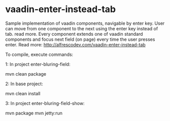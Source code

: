 vaadin-enter-instead-tab
========================

Sample implementation of vaadin components, navigable by enter key. 
User can move from one component to the next using the enter key instead of tab. 
read more. Every component extends one of vaadin standard components and focus 
next field (on page) every time the user presses enter. 
Read more: http://alfrescodev.com/vaadin-enter-instead-tab

To compile, execute commands:

1: In project enter-bluring-field:

mvn clean package

2: In base project:

mvn clean install

3: In project enter-bluring-field-show:

mvn package
mvn jetty:run
